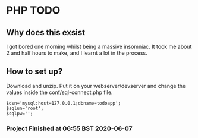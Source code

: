# PHP TODO

## Why does this exsist
I got bored one morning whilst being a massive insomniac. It took me about 2 and half hours to make, and I learnt a lot in the process.

## How to set up?
Download and unzip. Put it on your webserver/devserver and change the values inside the conf/sql-connect.php file.

```
$dsn='mysql:host=127.0.0.1;dbname=todoapp';
$sqlun='root';
$sqlpw='';
```

### Project Finished at 06:55 BST 2020-06-07